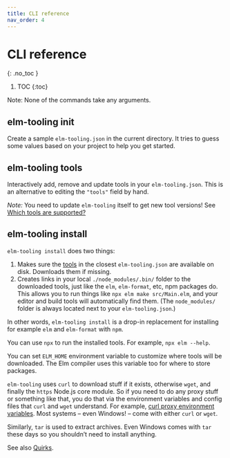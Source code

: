 ```yaml
---
title: CLI reference
nav_order: 4
---
```


<!-- prettier-ignore-start -->

# CLI reference
{: .no_toc }

1. TOC
{:toc}

<!-- prettier-ignore-end -->

Note: None of the commands take any arguments.

## elm-tooling init

Create a sample `elm-tooling.json` in the current directory. It tries to guess some values based on your project to help you get started.

## elm-tooling tools

Interactively add, remove and update tools in your `elm-tooling.json`. This is an alternative to editing the `"tools"` field by hand.

_Note:_ You need to update `elm-tooling` itself to get new tool versions! See [Which tools are supported?](../faq#which-tools-are-supported)

## elm-tooling install

`elm-tooling install` does two things:

1. Makes sure the [tools](../spec#tools) in the closest `elm-tooling.json` are available on disk. Downloads them if missing.
2. Creates links in your local `./node_modules/.bin/` folder to the downloaded tools, just like the `elm`, `elm-format`, etc, npm packages do. This allows you to run things like `npx elm make src/Main.elm`, and your editor and build tools will automatically find them. (The `node_modules/` folder is always located next to your `elm-tooling.json`.)

In other words, `elm-tooling install` is a drop-in replacement for installing for example `elm` and `elm-format` with `npm`.

You can use `npx` to run the installed tools. For example, `npx elm --help`.

You can set `ELM_HOME` environment variable to customize where tools will be downloaded. The Elm compiler uses this variable too for where to store packages.

`elm-tooling` uses `curl` to download stuff if it exists, otherwise `wget`, and finally the `https` Node.js core module. So if you need to do any proxy stuff or something like that, you do that via the environment variables and config files that `curl` and `wget` understand. For example, [curl proxy environment variables](https://everything.curl.dev/usingcurl/proxies#proxy-environment-variables). Most systems – even Windows! – come with either `curl` or `wget`.

Similarly, `tar` is used to extract archives. Even Windows comes with `tar` these days so you shouldn’t need to install anything.

See also [Quirks](../quirks).
